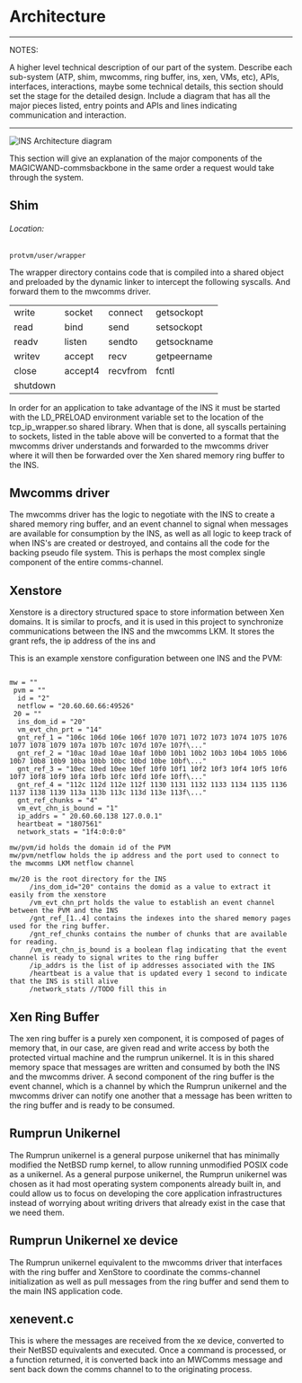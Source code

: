 
Architecture
============
***

NOTES:

A higher level technical description of our part of the system. Describe each sub-system
(ATP, shim, mwcomms, ring buffer, ins, xen, VMs, etc), APIs, interfaces, interactions, maybe some
technical details, this section should set the stage for the detailed design. Include a diagram
that has all the major pieces listed, entry points and APIs and lines indicating communication
and interaction.

***

![INS Architecture diagram](report/ins_diagram.png)


This section will give an explanation of the major components of the MAGICWAND-commsbackbone in the same order a request would take through the system.

## Shim 

###### Location:
```
protvm/user/wrapper
```
The wrapper directory contains code that is compiled into a shared object and preloaded by the dynamic linker to intercept the following syscalls.  And forward them to the mwcomms driver.


|          |         |          |             |
|:---------|---------|----------|:------------|
| write    | socket  | connect  | getsockopt  |
| read     | bind    | send     | setsockopt  |
| readv    | listen  | sendto   | getsockname |
| writev   | accept  | recv     | getpeername |
| close    | accept4 | recvfrom | fcntl       |
| shutdown |         |          |             |



In order for an application to take advantage of the INS it must be started with the LD_PRELOAD environment variable set to the location of the tcp_ip_wrapper.so shared library.  When that is done, all syscalls pertaining to sockets, listed in the table above will be converted to a format that the mwcomms driver understands and forwarded to the mwcomms driver where it will then be forwarded over the Xen shared memory ring buffer to the INS.

## Mwcomms driver

The mwcomms driver has the logic to negotiate with the INS to create a shared memory ring buffer, and an event channel to signal when messages are available for consumption by the INS, as well as all logic to keep track of when INS's are created or destroyed, and contains all the code for the backing pseudo file system.  This is perhaps the most complex single component of the entire comms-channel.

## Xenstore

Xenstore is a directory structured space to store information between Xen domains.  It is similar to procfs, and it is used in this project to synchronize communications between the INS and the mwcomms LKM.  It stores the grant refs, the ip address of the ins and 

This is an example xenstore configuration between one INS and the PVM:

```

mw = ""
 pvm = ""
  id = "2"
  netflow = "20.60.60.66:49526"
 20 = ""
  ins_dom_id = "20"
  vm_evt_chn_prt = "14"
  gnt_ref_1 = "106c 106d 106e 106f 1070 1071 1072 1073 1074 1075 1076 1077 1078 1079 107a 107b 107c 107d 107e 107f\..."
  gnt_ref_2 = "10ac 10ad 10ae 10af 10b0 10b1 10b2 10b3 10b4 10b5 10b6 10b7 10b8 10b9 10ba 10bb 10bc 10bd 10be 10bf\..."
  gnt_ref_3 = "10ec 10ed 10ee 10ef 10f0 10f1 10f2 10f3 10f4 10f5 10f6 10f7 10f8 10f9 10fa 10fb 10fc 10fd 10fe 10ff\..."
  gnt_ref_4 = "112c 112d 112e 112f 1130 1131 1132 1133 1134 1135 1136 1137 1138 1139 113a 113b 113c 113d 113e 113f\..."
  gnt_ref_chunks = "4"
  vm_evt_chn_is_bound = "1"
  ip_addrs = " 20.60.60.138 127.0.0.1"
  heartbeat = "1807561"
  network_stats = "1f4:0:0:0"

```

```
mw/pvm/id holds the domain id of the PVM
mw/pvm/netflow holds the ip address and the port used to connect to the mwcomms LKM netflow channel

mw/20 is the root directory for the INS
     /ins_dom_id="20" contains the domid as a value to extract it easily from the xenstore
     /vm_evt_chn_prt holds the value to establish an event channel between the PVM and the INS
     /gnt_ref_[1..4] contains the indexes into the shared memory pages used for the ring buffer.
     /gnt_ref_chunks contains the number of chunks that are available for reading.
     /vm_evt_chn_is_bound is a boolean flag indicating that the event channel is ready to signal writes to the ring buffer
     /ip_addrs is the list of ip addresses associated with the INS
     /heartbeat is a value that is updated every 1 second to indicate that the INS is still alive
     /network_stats //TODO fill this in

```

## Xen Ring Buffer

The xen ring buffer is a purely xen component, it is composed of pages of memory that, in our case, are given read and write access by both the protected virtual machine and the rumprun unikernel.  It is in this shared memory space that messages are written and consumed by both the INS and the mwcomms driver.  A second component of the ring buffer is the event channel, which is a channel by which the Rumprun unikernel and the mwcomms driver can notify one another that a message has been written to the ring buffer and is ready to be consumed.

## Rumprun Unikernel

The Rumprun unikernel is a general purpose unikernel that has minimally modified the NetBSD rump kernel, to allow running unmodified POSIX code as a unikernel.  As a general purpose unikernel, the Rumprun unikernel was chosen as it had most operating system components already built in, and could allow us to focus on developing the core application infrastructures instead of worrying about writing drivers that already exist in the case that we need them.

## Rumprun Unikernel xe device

The Rumprun unikernel equivalent to the mwcomms driver that interfaces with the ring buffer and XenStore to coordinate the comms-channel initialization as well as pull messages from the ring buffer and send them to the main INS application code.

## xenevent.c

This is where the messages are received from the xe device, converted to their NetBSD equivalents and executed.  Once a command is processed, or a function returned, it is converted back into an MWComms message and sent back down the comms channel to to the originating process.

